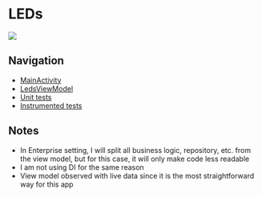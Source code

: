 # LEDs

<img src="http://gzozulin.com/wp-content/uploads/2020/08/leds.png">

## Navigation
* [MainActivity](https://github.com/gzozulin/leds/blob/master/app/src/main/java/com/gzozulin/leds/MainActivity.kt)
* [LedsViewModel](https://github.com/gzozulin/leds/blob/master/app/src/main/java/com/gzozulin/leds/LedsViewModel.kt)
* [Unit tests](https://github.com/gzozulin/leds/blob/master/app/src/test/java/com/gzozulin/leds/LedsViewModelTest.kt)
* [Instrumented tests](https://github.com/gzozulin/leds/blob/master/app/src/androidTest/java/com/gzozulin/leds/MainActivityInstrumentedTest.kt)

## Notes
* In Enterprise setting, I will split all business logic, repository, etc. from the view model, but for this case, it will only make code less readable
* I am not using DI for the same reason
* View model observed with live data since it is the most straightforward way for this app
